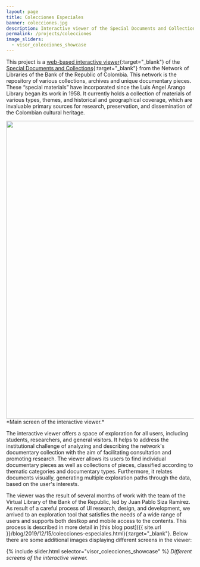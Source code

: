 ```yaml
---
layout: page
title: Colecciones Especiales
banner: colecciones.jpg
description: Interactive viewer of the Special Documents and Collections from the Network of Libraries of the Bank of the Republic of Colombia
permalink: /projects/colecciones
image_sliders:
  - visor_colecciones_showcase
---
```


This project is a [web-based interactive viewer](https://www.banrepcultural.org/visor-colecciones/){:target="_blank"} of the [Special Documents and Collections](https://www.banrepcultural.org/coleccion-bibliografica/especiales){:target="_blank"} from the Network of Libraries of the Bank of the Republic of Colombia. This network is the repository of various collections, archives and unique documentary pieces. These “special materials” have incorporated since the Luis Ángel Arango Library began its work in 1958. It currently holds a collection of materials of various types, themes, and historical and geographical coverage, which are invaluable primary sources for research, preservation, and dissemination of the Colombian cultural heritage.

<img img width="800" src="https://portfolio.andrescolubri.net/images/visor-colecciones.jpg" style="background:none; border:none; box-shadow:none">
*Main screen of the interactive viewer.*

The interactive viewer offers a space of exploration for all users, including students, researchers, and general visitors. It helps to address the institutional challenge of analyzing and describing the network's documentary collection with the aim of facilitating consultation and promoting research. The viewer allows its users to find individual documentary pieces as well as collections of pieces, classified according to thematic categories and documentary types. Furthermore, it relates documents visually, generating multiple exploration paths through the data, based on the user's interests.

The viewer was the result of several months of work with the team of the Virtual Library of the Bank of the Republic, led by Juan Pablo Siza Ramírez. As result of a careful process of UI research, design, and development, we arrived to an exploration tool that satisfies the needs of a wide range of users and supports both destkop and mobile access to the contents. This process is described in more detail in [this blog post]({{ site.url }}/blog/2019/12/15/colecciones-especiales.html){:target="_blank"}. Below there are some additional images displaying different screens in the viewer:

{% include slider.html selector="visor_colecciones_showcase" %}
*Different screens of the interactive viewer.*


